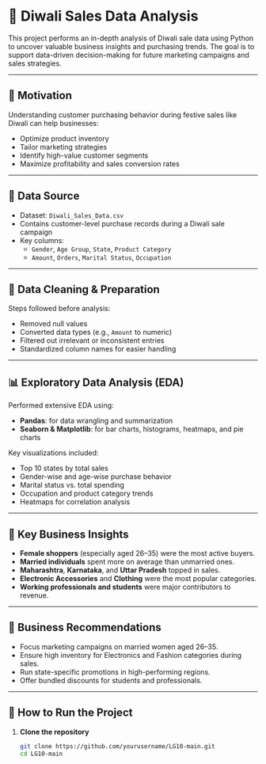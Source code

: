 # 🧮 Diwali Sales Data Analysis

This project performs an in-depth analysis of Diwali sale data using Python to uncover valuable business insights and purchasing trends. The goal is to support data-driven decision-making for future marketing campaigns and sales strategies.

---

## 🎯 Motivation

Understanding customer purchasing behavior during festive sales like Diwali can help businesses:

- Optimize product inventory
- Tailor marketing strategies
- Identify high-value customer segments
- Maximize profitability and sales conversion rates

---

## 📂 Data Source

- Dataset: `Diwali_Sales_Data.csv`
- Contains customer-level purchase records during a Diwali sale campaign
- Key columns:
  - `Gender`, `Age Group`, `State`, `Product Category`
  - `Amount`, `Orders`, `Marital Status`, `Occupation`

---

## 🧹 Data Cleaning & Preparation

Steps followed before analysis:

- Removed null values
- Converted data types (e.g., `Amount` to numeric)
- Filtered out irrelevant or inconsistent entries
- Standardized column names for easier handling

---

## 📊 Exploratory Data Analysis (EDA)

Performed extensive EDA using:

- **Pandas**: for data wrangling and summarization
- **Seaborn & Matplotlib**: for bar charts, histograms, heatmaps, and pie charts

Key visualizations included:

- Top 10 states by total sales
- Gender-wise and age-wise purchase behavior
- Marital status vs. total spending
- Occupation and product category trends
- Heatmaps for correlation analysis

---

## 🧠 Key Business Insights

- **Female shoppers** (especially aged 26–35) were the most active buyers.
- **Married individuals** spent more on average than unmarried ones.
- **Maharashtra**, **Karnataka**, and **Uttar Pradesh** topped in sales.
- **Electronic Accessories** and **Clothing** were the most popular categories.
- **Working professionals and students** were major contributors to revenue.

---

## 💼 Business Recommendations

- Focus marketing campaigns on married women aged 26–35.
- Ensure high inventory for Electronics and Fashion categories during sales.
- Run state-specific promotions in high-performing regions.
- Offer bundled discounts for students and professionals.

---

## 🚀 How to Run the Project

1. **Clone the repository**
   ```bash
   git clone https://github.com/yourusername/LG10-main.git
   cd LG10-main
